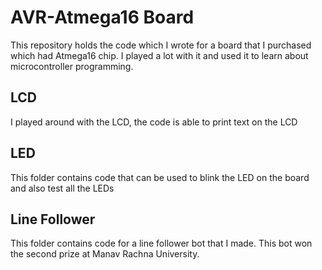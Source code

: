 # AVR-Atmega16 Board

This repository holds the code which I wrote for a board that I purchased which had Atmega16 chip. I played a lot with it and used it to learn about microcontroller programming.

## LCD 

I played around with the LCD, the code is able to print text on the LCD

## LED

This folder contains code that can be used to blink the LED on the board and also test all the LEDs

## Line Follower

This folder contains code for a line follower bot that I made. This bot won the second prize at Manav Rachna University. 
